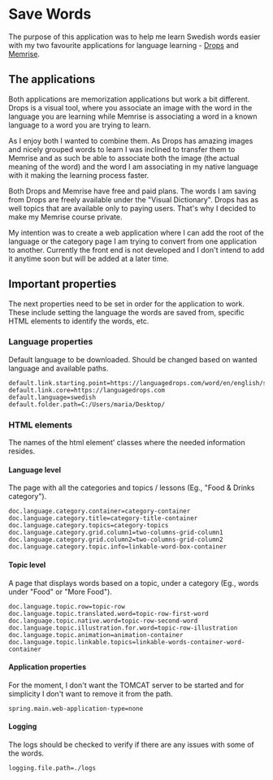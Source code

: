# Save Words
The purpose of this application was to help me learn Swedish words easier with my two favourite applications for language 
learning - [Drops](https://languagedrops.com/) and [Memrise](https://www.memrise.com/).

## The applications
Both applications are memorization applications but work a bit different. Drops is a visual tool, where you associate 
an image with the word in the language you are learning while Memrise is associating a word in a known language to a word 
you are trying to learn.

As I enjoy both I wanted to combine them. As Drops has amazing images and nicely grouped words to learn I was inclined to 
transfer them to Memrise and as such be able to associate both the image (the actual meaning of the word) and the word 
I am associating in my native language with it making the learning process faster.

Both Drops and Memrise have free and paid plans. 
The words I am saving from Drops are freely available under the "Visual Dictionary". Drops has as well topics that are 
available only to paying users. That's why I decided to make my Memrise course private.

My intention was to create a web application where I can add the root of the language or the category page I am trying to 
convert from one application to another. Currently the front end is not developed and I don't intend to add it anytime soon 
but will be added at a later time.

## Important properties
The next properties need to be set in order for the application to work. These include setting the language the words 
are saved from, specific HTML elements to identify the words, etc.

### Language properties
Default language to be downloaded. Should be changed based on wanted language and available paths.
```
default.link.starting.point=https://languagedrops.com/word/en/english/swedish/
default.link.core=https://languagedrops.com
default.language=swedish
default.folder.path=C:/Users/maria/Desktop/
```

### HTML elements
The names of the html element' classes where the needed information resides.

#### Language level
The page with all the categories and topics / lessons (Eg., "Food & Drinks category").
```
doc.language.category.container=category-container
doc.language.category.title=category-title-container
doc.language.category.topics=category-topics
doc.language.category.grid.column1=two-columns-grid-column1
doc.language.category.grid.column2=two-columns-grid-column2
doc.language.category.topic.info=linkable-word-box-container
```
#### Topic level
A page that displays words based on a topic, under a category (Eg., words under "Food" or "More Food").
```
doc.language.topic.row=topic-row
doc.language.topic.translated.word=topic-row-first-word
doc.language.topic.native.word=topic-row-second-word
doc.language.topic.illustration.for.word=topic-row-illustration
doc.language.topic.animation=animation-container
doc.language.topic.linkable.topics=linkable-words-container-word-container
```

#### Application properties
For the moment, I don't want the TOMCAT server to be started and for simplicity I don't want to remove it from the path.
```
spring.main.web-application-type=none
```

#### Logging
The logs should be checked to verify if there are any issues with some of the words.
```
logging.file.path=./logs
```

